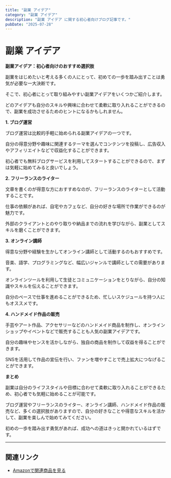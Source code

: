 ```yaml
---
title: "副業 アイデア"
category: "副業 アイデア"
description: "副業 アイデア に関する初心者向けブログ記事です。"
pubDate: "2025-07-28"
---
```


# 副業 アイデア

**副業アイデア：初心者向けのおすすめ選択肢**

副業をはじめたいと考える多くの人にとって、初めての一歩を踏み出すことは勇気が必要な一大決断です。

そこで、初心者にとって取り組みやすい副業アイデアをいくつかご紹介します。

どのアイデアも自分のスキルや興味に合わせて柔軟に取り入れることができるので、副業を成功させるためのヒントになるかもしれません。



**1. ブログ運営**

ブログ運営は比較的手軽に始められる副業アイデアの一つです。

自分の得意分野や趣味に関連するテーマを選んでコンテンツを投稿し、広告収入やアフィリエイトなどで収益化することができます。

初心者でも無料ブログサービスを利用してスタートすることができるので、まずは気軽に始めてみると良いでしょう。



**2. フリーランスのライター**

文章を書くのが得意な方におすすめなのが、フリーランスのライターとして活動することです。

仕事の依頼があれば、自宅やカフェなど、自分の好きな場所で作業ができるのが魅力です。

外部のクライアントとのやり取りや納品までの流れを学びながら、副業としてスキルを磨くことができます。



**3. オンライン講師**

得意な分野や経験を生かしてオンライン講師として活動するのもおすすめです。

音楽、語学、プログラミングなど、幅広いジャンルで講師としての需要があります。

オンラインツールを利用して生徒とコミュニケーションをとりながら、自分の知識やスキルを伝えることができます。

自分のペースで仕事を進めることができるため、忙しいスケジュールを持つ人にもオススメです。



**4. ハンドメイド作品の販売**

手芸やアート作品、アクセサリーなどのハンドメイド商品を制作し、オンラインショップやイベントなどで販売することも人気の副業アイデアです。

自分の趣味やセンスを活かしながら、独自の商品を制作して収益を得ることができます。

SNSを活用して作品の宣伝を行い、ファンを増やすことで売上拡大につなげることができます。



**まとめ**

副業は自分のライフスタイルや目標に合わせて柔軟に取り入れることができるため、初心者でも気軽に始めることが可能です。

ブログ運営やフリーランスのライター、オンライン講師、ハンドメイド作品の販売など、多くの選択肢がありますので、自分の好きなことや得意なスキルを活かして、副業を楽しんで始めてみてください。

初めの一歩を踏み出す勇気があれば、成功への道はきっと開かれているはずです。



---

## 関連リンク

- [Amazonで関連商品を見る](https://www.amazon.co.jp/s?k=%E5%89%AF%E6%A5%AD+%E3%82%A2%E3%82%A4%E3%83%87%E3%82%A2&tag=autowritehubai-22)

